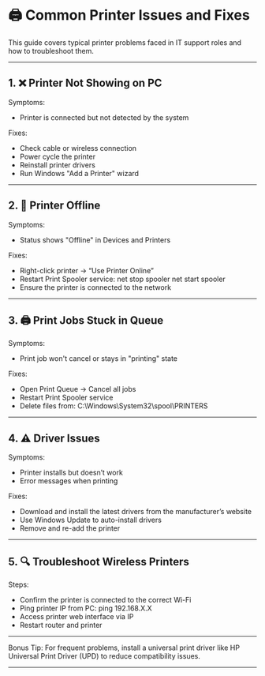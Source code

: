 # 🖨️ Common Printer Issues and Fixes

This guide covers typical printer problems faced in IT support roles and how to troubleshoot them.

---

## 1. ❌ Printer Not Showing on PC

Symptoms:
- Printer is connected but not detected by the system

Fixes:
- Check cable or wireless connection
- Power cycle the printer
- Reinstall printer drivers
- Run Windows "Add a Printer" wizard

---

## 2. 📡 Printer Offline

Symptoms:
- Status shows "Offline" in Devices and Printers

Fixes:
- Right-click printer → “Use Printer Online”
- Restart Print Spooler service:
  net stop spooler
  net start spooler
- Ensure the printer is connected to the network

---

## 3. 🖨️ Print Jobs Stuck in Queue

Symptoms:
- Print job won't cancel or stays in "printing" state

Fixes:
- Open Print Queue → Cancel all jobs
- Restart Print Spooler service
- Delete files from:
  C:\Windows\System32\spool\PRINTERS

---

## 4. ⚠️ Driver Issues

Symptoms:
- Printer installs but doesn’t work
- Error messages when printing

Fixes:
- Download and install the latest drivers from the manufacturer’s website
- Use Windows Update to auto-install drivers
- Remove and re-add the printer

---

## 5. 🔍 Troubleshoot Wireless Printers

Steps:
- Confirm the printer is connected to the correct Wi-Fi
- Ping printer IP from PC:
  ping 192.168.X.X
- Access printer web interface via IP
- Restart router and printer

---

Bonus Tip:
For frequent problems, install a universal print driver like HP Universal Print Driver (UPD) to reduce compatibility issues.

---


